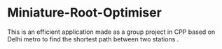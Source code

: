 # Miniature-Root-Optimiser
This is an efficient application made as a group project in CPP based on Delhi metro to find the shortest path between two stations .
